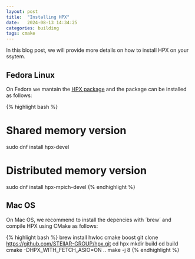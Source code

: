 ```yaml
---
layout: post
title:  "Installing HPX"
date:   2024-08-13 14:34:25
categories: building
tags: cmake
---
```

In this blog post, we will provide more details on how to install HPX on your ssytem.

## Fedora Linux

On Fedora we mantain the [HPX package](https://packages.fedoraproject.org/pkgs/hpx/) and the package can be installed as follows:


{% highlight bash %}
# Shared memory version
sudo dnf install hpx-devel
# Distributed memory version
sudo dnf install hpx-mpich-devel 
{% endhighlight %}

## Mac OS

On Mac OS, we recommend to install the depencies with ´brew´ and compile HPX using CMake as follows:

{% highlight bash %}
brew install hwloc cmake boost
git clone https://github.com/STEllAR-GROUP/hpx.git
cd hpx
mkdir build
cd build
cmake -DHPX_WITH_FETCH_ASIO=ON ..
make -j 8
{% endhighlight %}







